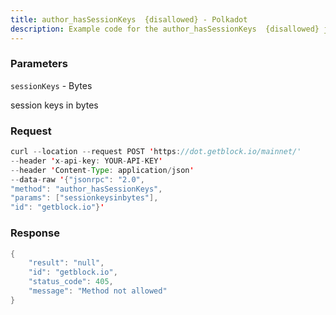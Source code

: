 ```yaml
---
title: author_hasSessionKeys  {disallowed} - Polkadot
description: Example code for the author_hasSessionKeys  {disallowed} json-rpc method. Сomplete guide on how to use author_hasSessionKeys  {disallowed} json-rpc in GetBlock.io Web3 documentation.
---
```


### Parameters


`sessionKeys` - Bytes

session keys in bytes

### Request

``` java
curl --location --request POST 'https://dot.getblock.io/mainnet/' 
--header 'x-api-key: YOUR-API-KEY' 
--header 'Content-Type: application/json' 
--data-raw '{"jsonrpc": "2.0",
"method": "author_hasSessionKeys",
"params": ["sessionkeysinbytes"],
"id": "getblock.io"}'
```

###  Response

``` java
{
    "result": "null",
    "id": "getblock.io",
    "status_code": 405,
    "message": "Method not allowed"
}
```

